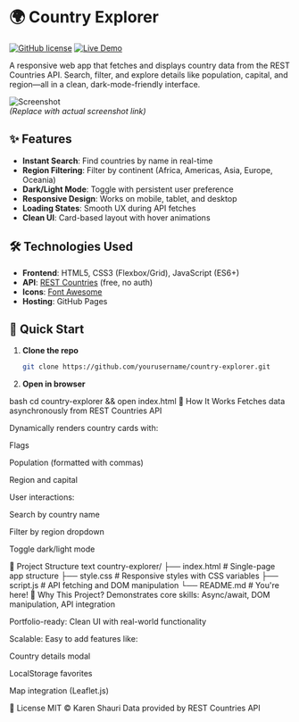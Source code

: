 # 🌍 Country Explorer

[![GitHub license](https://img.shields.io/badge/license-MIT-blue.svg)](LICENSE)
[![Live Demo](https://img.shields.io/badge/demo-live-green.svg)](https://yourusername.github.io/country-explorer)

A responsive web app that fetches and displays country data from the REST Countries API. Search, filter, and explore details like population, capital, and region—all in a clean, dark-mode-friendly interface.

![Screenshot](https://i.imgur.com/placeholder.png)  
*(Replace with actual screenshot link)*

## ✨ Features

- **Instant Search**: Find countries by name in real-time
- **Region Filtering**: Filter by continent (Africa, Americas, Asia, Europe, Oceania)
- **Dark/Light Mode**: Toggle with persistent user preference
- **Responsive Design**: Works on mobile, tablet, and desktop
- **Loading States**: Smooth UX during API fetches
- **Clean UI**: Card-based layout with hover animations

## 🛠️ Technologies Used

- **Frontend**: HTML5, CSS3 (Flexbox/Grid), JavaScript (ES6+)
- **API**: [REST Countries](https://restcountries.com/) (free, no auth)
- **Icons**: [Font Awesome](https://fontawesome.com/)
- **Hosting**: GitHub Pages

## 🚀 Quick Start

1. **Clone the repo**
   ```bash
   git clone https://github.com/yourusername/country-explorer.git

2. **Open in browser**

bash
cd country-explorer && open index.html
🔧 How It Works
Fetches data asynchronously from REST Countries API

Dynamically renders country cards with:

Flags

Population (formatted with commas)

Region and capital

User interactions:

Search by country name

Filter by region dropdown

Toggle dark/light mode

📂 Project Structure
text
country-explorer/
├── index.html          # Single-page app structure
├── style.css           # Responsive styles with CSS variables
├── script.js           # API fetching and DOM manipulation
└── README.md           # You're here!
🌟 Why This Project?
Demonstrates core skills: Async/await, DOM manipulation, API integration

Portfolio-ready: Clean UI with real-world functionality

Scalable: Easy to add features like:

Country details modal

LocalStorage favorites

Map integration (Leaflet.js)

📜 License
MIT © Karen Shauri
Data provided by REST Countries API
